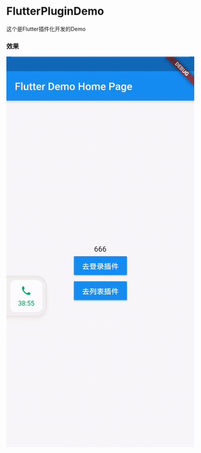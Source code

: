 # FlutterPluginDemo
这个是Flutter插件化开发的Demo

### 效果
![图片](https://github.com/lixiaopeng168/FlutterPluginDemo/blob/master/screent/1595062363598683.gif)